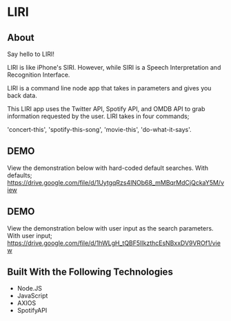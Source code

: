 # LIRI


## About
Say hello to LIRI!

LIRI is like iPhone's SIRI. However, while SIRI is a Speech Interpretation and Recognition Interface.

 LIRI is a command line node app that 
takes in parameters and gives you back data.

This LIRI app uses the Twitter API, Spotify API, and OMDB API to grab information requested by the user.
LIRI takes in four commands;

'concert-this',
'spotify-this-song',
'movie-this',
'do-what-it-says'.


## DEMO
View the demonstration below with hard-coded default searches. 
With defaults;
 https://drive.google.com/file/d/1UytgqRzs4INOb68_mMBqrMdCjQckaY5M/view

## DEMO 
View the demonstration below with user input as the search parameters.
With user input;
 https://drive.google.com/file/d/1hWLgH_tQBF5IlkzthcEsNBxxDV9VROf1/view

## Built With the Following Technologies
* Node.JS
* JavaScript
* AXIOS
* SpotifyAPI 



